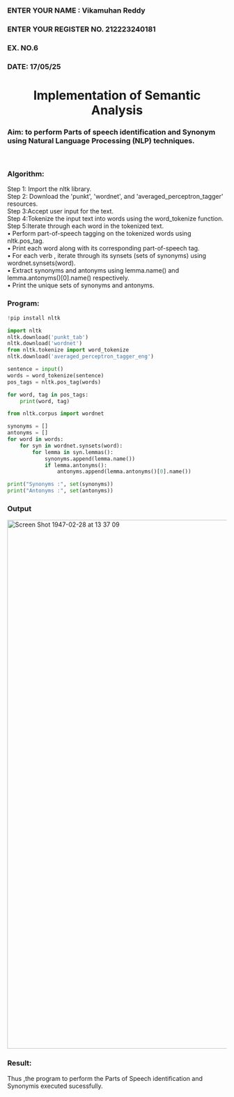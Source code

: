 <H3>ENTER YOUR NAME : Vikamuhan Reddy</H3>
<H3>ENTER YOUR REGISTER NO. 212223240181</H3>
<H3>EX. NO.6</H3>
<H3>DATE: 17/05/25</H3>
<H1 ALIGN =CENTER>Implementation of Semantic Analysis</H1>
<H3>Aim: to perform Parts of speech identification and Synonym using Natural Language Processing (NLP) techniques. </H3> 
 <BR>
<h3>Algorithm:</h3>
Step 1: Import the nltk library.<br>
Step 2: Download the 'punkt', 'wordnet', and 'averaged_perceptron_tagger' resources.<br>
Step 3:Accept user input for the text.<br>
Step 4:Tokenize the input text into words using the word_tokenize function.<br>
Step 5:Iterate through each word in the tokenized text.<br>
•	Perform part-of-speech tagging on the tokenized words using nltk.pos_tag.<br>
•	Print each word along with its corresponding part-of-speech tag.<br>
•	For each verb , iterate through its synsets (sets of synonyms) using wordnet.synsets(word).<br>
•	Extract synonyms and antonyms using lemma.name() and lemma.antonyms()[0].name() respectively.<br>
•	Print the unique sets of synonyms and antonyms.
<H3>Program:</H3>


```py
!pip install nltk

import nltk
nltk.download('punkt_tab')
nltk.download('wordnet')
from nltk.tokenize import word_tokenize
nltk.download('averaged_perceptron_tagger_eng')

sentence = input()
words = word_tokenize(sentence)
pos_tags = nltk.pos_tag(words)

for word, tag in pos_tags:
    print(word, tag)

from nltk.corpus import wordnet

synonyms = []
antonyms = []
for word in words:
    for syn in wordnet.synsets(word):
        for lemma in syn.lemmas():
            synonyms.append(lemma.name())
            if lemma.antonyms():
                antonyms.append(lemma.antonyms()[0].name())

print("Synonyms :", set(synonyms))
print("Antonyms :", set(antonyms))
```


<H3>Output</H3>

<img width="1213" alt="Screen Shot 1947-02-28 at 13 37 09" src="https://github.com/user-attachments/assets/b11d7f59-2c92-4576-966b-0a5859037aad" />


<H3>Result:</H3>
Thus ,the program to perform the Parts of Speech identification and Synonymis executed sucessfully.
